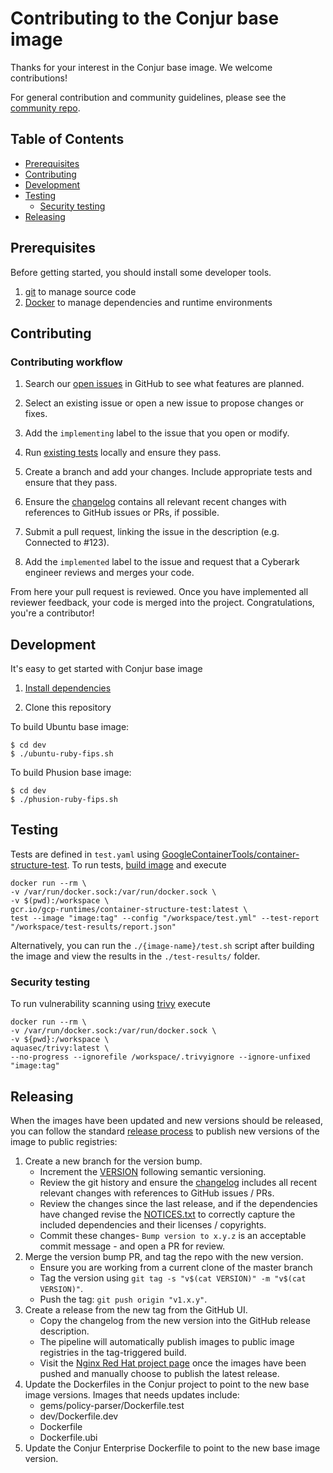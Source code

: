 # Contributing to the Conjur base image

Thanks for your interest in the Conjur base image. We welcome contributions!


For general contribution and community guidelines, please see the [community repo](https://github.com/cyberark/community).

## Table of Contents

- [Prerequisites](#prerequisites)
- [Contributing](#contributing)
- [Development](#development)
- [Testing](#testing)
  - [Security testing ](#security-testing )
- [Releasing](#releasing)


## Prerequisites

Before getting started, you should install some developer tools. 

1. [git][get-git] to manage source code
1. [Docker][get-docker] to manage dependencies and runtime environments

[get-docker]: https://docs.docker.com/engine/installation
[get-git]: https://git-scm.com/downloads

## Contributing

### Contributing workflow

1. Search our [open issues](https://github.com/cyberark/conjur-base-image/issues) in GitHub to see what features are planned.

1. Select an existing issue or open a new issue to propose changes or fixes.

1. Add the `implementing` label to the issue that you open or modify.

1. Run [existing tests](#testing) locally and ensure they pass.

1. Create a branch and add your changes. Include appropriate tests and ensure that they pass.

1. Ensure the [changelog](CHANGELOG.md) contains all relevant recent changes with references to GitHub issues or PRs, if possible.

1. Submit a pull request, linking the issue in the description (e.g. Connected to #123).

1. Add the `implemented` label to the issue and request that a Cyberark engineer reviews and merges your code.

From here your pull request is reviewed. Once you have implemented all reviewer feedback, your code is merged into the project. Congratulations, you're a contributor!

## Development

It's easy to get started with Conjur base image

1. [Install dependencies](#Prerequisites)

1. Clone this repository

To build Ubuntu base image:
   ```sh-session
   $ cd dev
   $ ./ubuntu-ruby-fips.sh
   ```
To build Phusion base image:
   ```sh-session
   $ cd dev
   $ ./phusion-ruby-fips.sh
   ```
## Testing

Tests are defined in `test.yaml` using [GoogleContainerTools/container-structure-test](https://github.com/GoogleContainerTools/container-structure-test).
To run tests, [build image](#Development) and execute 

   ```sh-session
docker run --rm \
  -v /var/run/docker.sock:/var/run/docker.sock \
  -v $(pwd):/workspace \
  gcr.io/gcp-runtimes/container-structure-test:latest \
  test --image "image:tag" --config "/workspace/test.yml" --test-report "/workspace/test-results/report.json"
   ```

Alternatively, you can run the `./{image-name}/test.sh` script after building
the image and view the results in the `./test-results/` folder.

### Security testing 
To run vulnerability scanning using [trivy](https://github.com/aquasecurity/trivy) execute
   
   ```sh-session
 docker run --rm \
   -v /var/run/docker.sock:/var/run/docker.sock \
   -v ${pwd}:/workspace \
   aquasec/trivy:latest \
   --no-progress --ignorefile /workspace/.trivyignore --ignore-unfixed "image:tag"
   ```

## Releasing

When the images have been updated and new versions should be released, you can
follow the standard [release process](https://github.com/cyberark/community/blob/master/Conjur/CONTRIBUTING.md#release-process)
to publish new versions of the image to public registries:

1. Create a new branch for the version bump.
   - Increment the [VERSION](./VERSION) following semantic versioning.
   - Review the git history and ensure the [changelog](./CHANGELOG.md) includes
     all recent relevant changes with references to GitHub issues / PRs.
   - Review the changes since the last release, and if the dependencies have
     changed revise the [NOTICES.txt](./NOTICES.txt) to correctly capture the
     included dependencies and their licenses / copyrights.
   - Commit these changes- `Bump version to x.y.z` is an acceptable commit
     message - and open a PR for review.
1. Merge the version bump PR, and tag the repo with the new version.
   - Ensure you are working from a current clone of the master branch
   - Tag the version using `git tag -s "v$(cat VERSION)" -m "v$(cat VERSION)"`.
   - Push the tag: `git push origin "v1.x.y"`.
1. Create a release from the new tag from the GitHub UI.
   - Copy the changelog from the new version into the GitHub release description.
   - The pipeline will automatically publish images to public image registries
     in the tag-triggered build.
   - Visit the [Nginx Red Hat project page](https://connect.redhat.com/project/5899451/view)
     once the images have been pushed and manually choose to publish the latest
     release.
1. Update the Dockerfiles in the Conjur project to point to the new base image
   versions. Images that needs updates include:
   - gems/policy-parser/Dockerfile.test
   - dev/Dockerfile.dev
   - Dockerfile
   - Dockerfile.ubi
1. Update the Conjur Enterprise Dockerfile to point to the new base image version.
